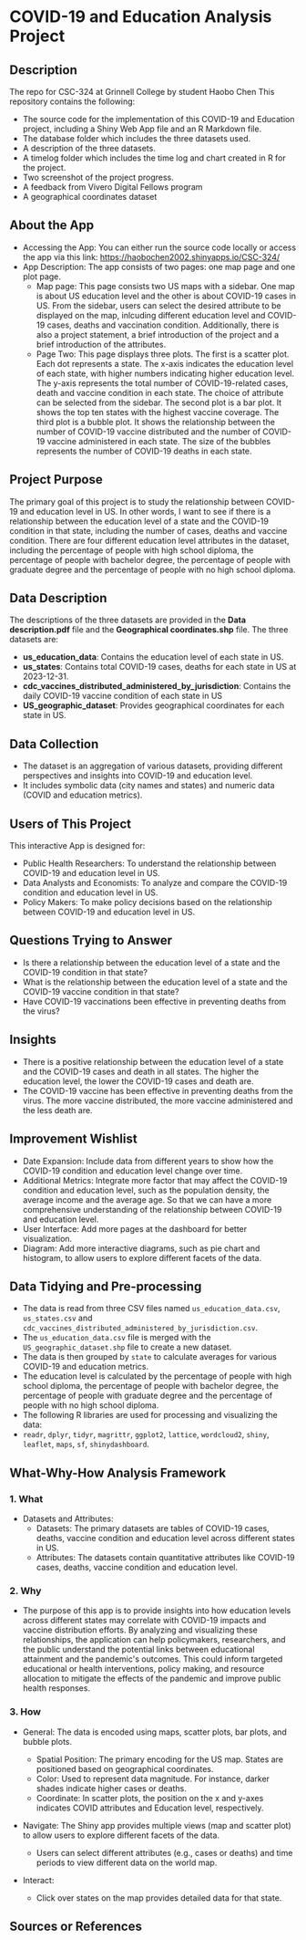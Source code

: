 # COVID-19 and Education Analysis Project

## Description
The repo for CSC-324 at Grinnell College by student Haobo Chen
This repository contains the following:
- The source code for the implementation of this COVID-19 and Education project, including a Shiny Web App file and an R Markdown file.
- The database folder which includes the three datasets used.
- A description of the three datasets.
- A timelog folder which includes the time log and chart created in R for the project.
- Two screenshot of the project progress.
- A feedback from Vivero Digital Fellows program
- A geographical coordinates dataset 

## About the App
- Accessing the App:
    You can either run the source code locally or access the app via this link:  https://haobochen2002.shinyapps.io/CSC-324/
- App Description:
    The app consists of two pages: one map page and one plot page.
    * Map page: This page consists two US maps with a sidebar. One map is about US education level and the other is about COVID-19 cases in US. From the sidebar, users can select the desired attribute to be displayed on the map, inlcuding 
    different education level and COVID-19 cases, deaths and vaccination condition. Additionally, there is also a project 
    statement, a brief introduction of the project and a brief introduction of the attributes.
    * Page Two: This page displays three plots. The first is a scatter plot. Each dot represents a state. The x-axis indicates the education level of each state, with higher numbers indicating higher education level. The y-axis represents the total number of COVID-19-related cases, death and vaccine condition in each state. The choice of attribute can be selected from the sidebar. The second plot is a bar plot. It shows the top ten states with the highest vaccine coverage. The third plot is a bubble plot. It shows the relationship between the number of COVID-19 vaccine distributed and the number of COVID-19 vaccine administered in each state. The size of the bubbles represents the number of COVID-19 deaths in each state.

## Project Purpose
The primary goal of this project is to study the relationship between COVID-19 and education level in US. In other words, I want to see if there is a relationship between the education level of a state and the COVID-19 condition in that state, including the number of cases, deaths and vaccine condition. There are four different education level attributes in the dataset, including the percentage of people with high school diploma, the percentage of people with bachelor degree, the percentage of people with graduate degree and the percentage of people with no high school diploma.


## Data Description
The descriptions of the three datasets are provided in the **Data description.pdf** file and the **Geographical coordinates.shp** file. The three datasets are:
- **us_education_data**: Contains the education level of each state in US.
- **us_states**: Contains total COVID-19 cases, deaths for each state in US at 2023-12-31.
- **cdc_vaccines_distributed_administered_by_jurisdiction**: Contains the daily COVID-19 vaccine condition of each state in US 
- **US_geographic_dataset**: Provides geographical coordinates for each state in US.

## Data Collection
- The dataset is an aggregation of various datasets, providing different perspectives and insights into COVID-19 and education level.
- It includes symbolic data (city names and states) and numeric data (COVID and education metrics).

## Users of This Project
This interactive App is designed for:
- Public Health Researchers: To understand the relationship between COVID-19 and education level in US.
- Data Analysts and Economists: To analyze and compare the COVID-19 condition and education level in US.
- Policy Makers: To make policy decisions based on the relationship between COVID-19 and education level in US.

## Questions Trying to Answer
- Is there a relationship between the education level of a state and the COVID-19 condition in that state?
- What is the relationship between the education level of a state and the COVID-19 vaccine condition in that state?
- Have COVID-19 vaccinations been effective in preventing deaths from the virus?

## Insights
- There is a positive relationship between the education level of a state and the COVID-19 cases and death in all states. The higher the education level, the lower the COVID-19 cases and death are.
- The COVID-19 vaccine has been effective in preventing deaths from the virus. The more vaccine distributed, the more vaccine administered and the less death are.

## Improvement Wishlist
- Date Expansion: Include data from different years to show how the COVID-19 condition and education level change over time.
- Additional Metrics: Integrate more factor that may affect the COVID-19 condition and education level, such as the population density, the average income and the average age. So that we can have a more comprehensive understanding of the relationship between COVID-19 and education level.
- User Interface: Add more pages at the dashboard for better visualization.
- Diagram: Add more interactive diagrams, such as pie chart and histogram, to allow users to explore different facets of the data.

## Data Tidying and Pre-processing
- The data is read from three CSV files named `us_education_data.csv`, `us_states.csv` and `cdc_vaccines_distributed_administered_by_jurisdiction.csv`.
- The `us_education_data.csv` file is merged with the `US_geographic_dataset.shp` file to create a new dataset.
- The data is then grouped by `state` to calculate averages for various COVID-19 and education metrics.
- The education level is calculated by the percentage of people with high school diploma, the percentage of people with bachelor degree, the percentage of people with graduate degree and the percentage of people with no high school diploma.
- The following R libraries are used for processing and visualizing the data:
- `readr`, `dplyr`, `tidyr`, `magrittr`, `ggplot2`, `lattice`, `wordcloud2`, `shiny`, `leaflet`, `maps`, `sf`, `shinydashboard`.

## What-Why-How Analysis Framework
### 1. **What**

- Datasets and Attributes:
    * Datasets: The primary datasets are tables of COVID-19 cases, deaths, vaccine condition and education level across different states in US.
    * Attributes: The datasets contain quantitative attributes like COVID-19 cases, deaths, vaccine condition and education level.

### 2. **Why**
- The purpose of this app is to provide insights into how education levels across different states may correlate with COVID-19 impacts and vaccine distribution efforts. By analyzing and visualizing these relationships, the application can help policymakers, researchers, and the public understand the potential links between educational attainment and the pandemic's outcomes. This could inform targeted educational or health interventions, policy making, and resource allocation to mitigate the effects of the pandemic and improve public health responses.

### 3. **How**
- General: The data is encoded using maps, scatter plots, bar plots, and bubble plots.
    * Spatial Position: The primary encoding for the US map. States are positioned based on geographical coordinates.
    * Color: Used to represent data magnitude. For instance, darker shades indicate higher cases or deaths.
    * Coordinate: In scatter plots, the position on the x and y-axes indicates COVID attributes and Education level, respectively.

- Navigate: The Shiny app provides multiple views (map and scatter plot) to allow users to explore different facets of the data.
    * Users can select different attributes (e.g., cases or deaths) and time periods to view different data on the world map.
       
- Interact:
    * Click over states on the map provides detailed data for that state.



## Sources or References
